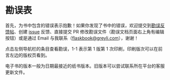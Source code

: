 # 勘误表

首先，为书中包含的错误表示抱歉！如果你发现了书中的错误，欢迎提交到[勘误反馈帖](https://codekitchen.community/t/topic/837)、创建 [issue](https://github.com/greyli/helloflask/issues) 反馈、直接提交 PR 修改勘误文件（勘误文档页面右上角有编辑按钮）或是通过 Email 与我联系（flaskbook@greyli.com），谢谢！

点击左侧导航栏的条目查看勘误，1-1 表示第 1 版第 1 次印刷，印刷版次可以在前言左边的版权页看到。

电子书的版本一般为日期最接近的纸书版本。旧版本可以尝试联系所在平台的客服更新文件。

